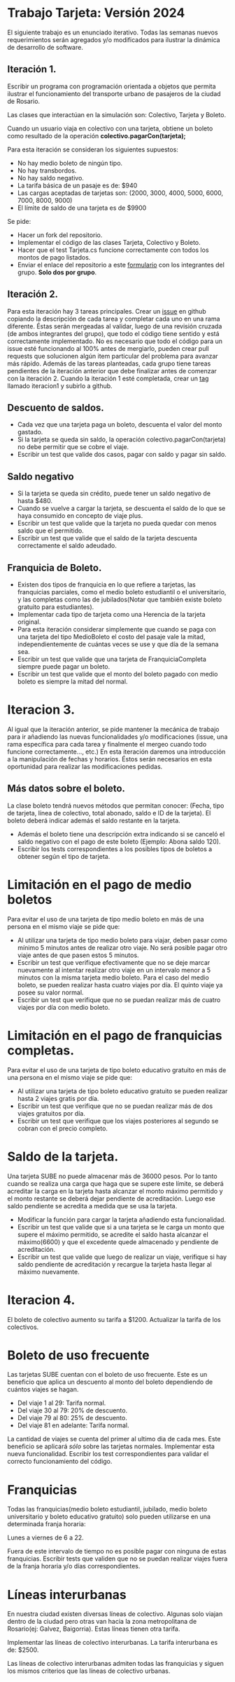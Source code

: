 # Trabajo Tarjeta: Versión 2024
El siguiente trabajo es un enunciado iterativo. Todas las semanas nuevos requerimientos serán agregados y/o modificados para ilustrar la dinámica de desarrollo de software.
## Iteración 1.
Escribir un programa con programación orientada a objetos que permita ilustrar el funcionamiento del transporte urbano de pasajeros de la ciudad de Rosario.

Las clases que interactúan en la simulación son: Colectivo, Tarjeta y Boleto.

Cuando un usuario viaja en colectivo con una tarjeta, obtiene un boleto como resultado de la operación __colectivo.pagarCon(tarjeta);__

Para esta iteración se consideran los siguientes supuestos:
- No hay medio boleto de ningún tipo.
- No hay transbordos.
- No hay saldo negativo.
- La tarifa básica de un pasaje es de: $940
- Las cargas aceptadas de tarjetas son: (2000, 3000, 4000, 5000, 6000, 7000, 8000, 9000)
- El límite de saldo de una tarjeta es de $9900
  
Se pide:

- Hacer un fork del repositorio.
- Implementar el código de las clases Tarjeta, Colectivo y Boleto.
- Hacer que el test Tarjeta.cs funcione correctamente con todos los montos de pago listados.
- Enviar el enlace del repositorio a este [formulario](https://forms.gle/sZV7b9o1jTqR5nSL9) con los integrantes del grupo. __Solo dos por grupo__.

## Iteración 2.
Para esta iteración hay 3 tareas principales. Crear un [issue](https://docs.github.com/es/issues/tracking-your-work-with-issues/creating-an-issue) en github copiando la descripción de cada tarea y completar cada uno en una rama diferente. Éstas serán mergeadas al validar, luego de una revisión cruzada (de ambos integrantes del grupo), que todo el código tiene sentido y está correctamente implementado.
No es necesario que todo el código para un issue esté funcionando al 100% antes de mergiarlo, pueden crear pull requests que solucionen algún item particular del problema para avanzar más rápido.
Además de las tareas planteadas, cada grupo tiene tareas pendientes de la iteración anterior que debe finalizar antes de comenzar con la iteración 2. Cuando la iteración 1 esté completada, crear un [tag](https://www.youtube.com/watch?v=5DkX3HFgklM) llamado iteracion1 y subirlo a github.

## Descuento de saldos.
- Cada vez que una tarjeta paga un boleto, descuenta el valor del monto gastado.
- Si la tarjeta se queda sin saldo, la operación colectivo.pagarCon(tarjeta) no debe permitir que se cobre el viaje.
- Escribir un test que valide dos casos, pagar con saldo y pagar sin saldo.

## Saldo negativo
- Si la tarjeta se queda sin crédito, puede tener un saldo negativo de hasta $480.
- Cuando se vuelve a cargar la tarjeta, se descuenta el saldo de lo que se haya consumido en concepto de viaje plus.
- Escribir un test que valide que la tarjeta no pueda quedar con menos saldo que el permitido.
- Escribir un test que valide que el saldo de la tarjeta descuenta correctamente el saldo adeudado.

## Franquicia de Boleto.
- Existen dos tipos de franquicia en lo que refiere a tarjetas, las franquicias parciales, como el medio boleto estudiantil o el universitario, y las completas como las de jubilados(Notar que también existe boleto gratuito para estudiantes).
- Implementar cada tipo de tarjeta como una Herencia de la tarjeta original.
- Para esta iteración considerar simplemente que cuando se paga con una tarjeta del tipo MedioBoleto el costo del pasaje vale la mitad, independientemente de cuántas veces se use y que día de la semana sea.
- Escribir un test que valide que una tarjeta de FranquiciaCompleta siempre puede pagar un boleto.
- Escribir un test que valide que el monto del boleto pagado con medio boleto es siempre la mitad del normal.

# Iteracion 3.
Al igual que la iteración anterior, se pide mantener la mecánica de trabajo para ir añadiendo las nuevas funcionalidades y/o modificaciones (issue, una rama específica para cada tarea y finalmente el mergeo cuando todo funcione correctamente..., etc.)
En esta iteración daremos una introducción a la manipulación de fechas y horarios. Éstos serán necesarios en esta oportunidad para realizar las modificaciones pedidas.
## Más datos sobre el boleto.
La clase boleto tendrá nuevos métodos que permitan conocer: (Fecha, tipo de tarjeta, línea de colectivo, total abonado, saldo e ID de la tarjeta). El boleto deberá indicar además el saldo restante en la tarjeta.
- Además el boleto tiene una descripción extra indicando si se canceló el saldo negativo con el pago de este boleto (Ejemplo: Abona saldo 120).
- Escribir los tests correspondientes a los posibles tipos de boletos a obtener según el tipo de tarjeta.

# Limitación en el pago de medio boletos
Para evitar el uso de una tarjeta de tipo medio boleto en más de una persona en el mismo viaje se pide que:
- Al utilizar una tarjeta de tipo medio boleto para viajar, deben pasar como mínimo 5 minutos antes de realizar otro viaje. No será posible pagar otro viaje antes de que pasen estos 5 minutos.
- Escribir un test que verifique efectivamente que no se deje marcar nuevamente al intentar realizar otro viaje en un intervalo menor a 5 minutos con la misma tarjeta medio boleto. Para el caso del medio boleto, se pueden realizar hasta cuatro viajes por día. El quinto viaje ya posee su valor normal.
- Escribir un test que verifique que no se puedan realizar más de cuatro viajes por día con medio boleto.

# Limitación en el pago de franquicias completas.
Para evitar el uso de una tarjeta de tipo boleto educativo gratuito en más de una persona en el mismo viaje se pide que:
- Al utilizar una tarjeta de tipo boleto educativo gratuito se pueden realizar hasta 2 viajes gratis por día.
- Escribir un test que verifique que no se puedan realizar más de dos viajes gratuitos por día.
- Escribir un test que verifique que los viajes posteriores al segundo se cobran con el precio completo.

# Saldo de la tarjeta.
Una tarjeta SUBE no puede almacenar más de 36000 pesos. Por lo tanto cuando se realiza una carga que haga que se supere este límite, se deberá acreditar la carga en la tarjeta hasta alcanzar el monto máximo permitido y el monto restante se deberá dejar pendiente de acreditación. Luego ese saldo pendiente se acredita a medida que se usa la tarjeta.
- Modificar la función para cargar la tarjeta añadiendo esta funcionalidad.
- Escribir un test que valide que si a una tarjeta se le carga un monto que supere el máximo permitido, se acredite el saldo hasta alcanzar el máximo(6600) y que el excedente quede almacenado y pendiente de acreditación.
- Escribir un test que valide que luego de realizar un viaje, verifique si hay saldo pendiente de acreditación y recargue la tarjeta hasta llegar al máximo nuevamente.

# Iteracion 4.

El boleto de colectivo aumento su tarifa a $1200. Actualizar la tarifa de los colectivos.

# Boleto de uso frecuente
Las tarjetas SUBE cuentan con el boleto de uso frecuente. Este es un beneficio que aplica un descuento al monto del boleto dependiendo de cuántos viajes se hagan.
- Del viaje 1 al 29: Tarifa normal.
- Del viaje 30 al 79: 20% de descuento.
- Del viaje 79 al 80: 25% de descuento.
- Del viaje 81 en adelante: Tarifa normal.

La cantidad de viajes se cuenta del primer al ultimo dia de cada mes. Este beneficio se aplicará *sólo* sobre las tarjetas normales.
Implementar esta nueva funcionalidad.
Escribir los test correspondientes para validar el correcto funcionamiento del código.
# Franquicias
Todas las franquicias(medio boleto estudiantil, jubilado, medio boleto universitario y boleto educativo gratuito) solo pueden utilizarse en una determinada franja horaria:

Lunes a viernes de 6 a 22. 

Fuera de este intervalo de tiempo no es posible pagar con ninguna de estas franquicias.
Escribir tests que validen que no se puedan realizar viajes fuera de la franja horaria y/o días correspondientes.

# Líneas interurbanas
En nuestra ciudad existen diversas líneas de colectivo. Algunas solo viajan dentro de la ciudad pero otras van hacia la zona metropolitana de Rosario(ej: Galvez, Baigorria). Estas líneas tienen otra tarifa.

Implementar las líneas de colectivo interurbanas.
La tarifa interurbana es de: $2500.

Las líneas de colectivo interurbanas admiten todas las franquicias y siguen los mismos criterios que las líneas de colectivo urbanas.

